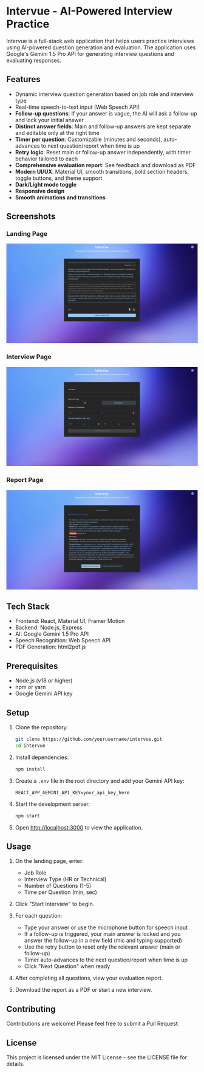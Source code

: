 # Intervue - AI-Powered Interview Practice

Intervue is a full-stack web application that helps users practice interviews using AI-powered question generation and evaluation. The application uses Google's Gemini 1.5 Pro API for generating interview questions and evaluating responses.

## Features

- Dynamic interview question generation based on job role and interview type
- Real-time speech-to-text input (Web Speech API)
- **Follow-up questions**: If your answer is vague, the AI will ask a follow-up and lock your initial answer
- **Distinct answer fields**: Main and follow-up answers are kept separate and editable only at the right time
- **Timer per question**: Customizable (minutes and seconds), auto-advances to next question/report when time is up
- **Retry logic**: Reset main or follow-up answer independently, with timer behavior tailored to each
- **Comprehensive evaluation report**: See feedback and download as PDF
- **Modern UI/UX**: Material UI, smooth transitions, bold section headers, toggle buttons, and theme support
- **Dark/Light mode toggle**
- **Responsive design**
- **Smooth animations and transitions**

## Screenshots
### Landing Page
![Landing Page](Demo/InterviewPage.png)

### Interview Page
![Interview Page](Demo/LandingPage.png)

### Report Page
![Report Page](Demo/ReportPage.png)


## Tech Stack

- Frontend: React, Material UI, Framer Motion
- Backend: Node.js, Express
- AI: Google Gemini 1.5 Pro API
- Speech Recognition: Web Speech API
- PDF Generation: html2pdf.js

## Prerequisites

- Node.js (v18 or higher)
- npm or yarn
- Google Gemini API key

## Setup

1. Clone the repository:
   ```bash
   git clone https://github.com/yourusername/intervue.git
   cd intervue
   ```

2. Install dependencies:
   ```bash
   npm install
   ```

3. Create a `.env` file in the root directory and add your Gemini API key:
   ```
   REACT_APP_GEMINI_API_KEY=your_api_key_here
   ```

4. Start the development server:
   ```bash
   npm start
   ```

5. Open [http://localhost:3000](http://localhost:3000) to view the application.

## Usage

1. On the landing page, enter:
   - Job Role
   - Interview Type (HR or Technical)
   - Number of Questions (1-5)
   - Time per Question (min, sec)

2. Click "Start Interview" to begin.

3. For each question:
   - Type your answer or use the microphone button for speech input
   - If a follow-up is triggered, your main answer is locked and you answer the follow-up in a new field (mic and typing supported)
   - Use the retry button to reset only the relevant answer (main or follow-up)
   - Timer auto-advances to the next question/report when time is up
   - Click "Next Question" when ready

4. After completing all questions, view your evaluation report.

5. Download the report as a PDF or start a new interview.

## Contributing

Contributions are welcome! Please feel free to submit a Pull Request.

## License

This project is licensed under the MIT License - see the LICENSE file for details. 
